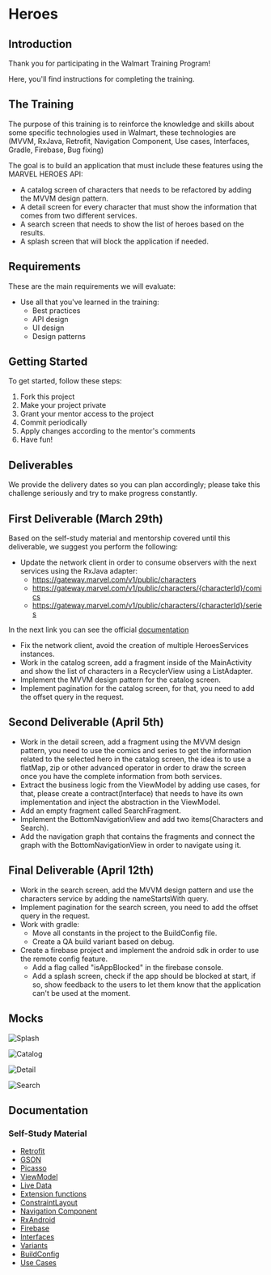 # Heroes

## Introduction

Thank you for participating in the Walmart Training Program!

Here, you'll find instructions for completing the training.

## The Training

The purpose of this training is to reinforce the knowledge and skills about some specific technologies used in Walmart, these technologies are 
(MVVM, RxJava, Retrofit, Navigation Component, Use cases, Interfaces, Gradle, Firebase, Bug fixing)

The goal is to build an application that must include these features using the MARVEL HEROES API:

- A catalog screen of characters that needs to be refactored by adding the MVVM design pattern.
- A detail screen for every character that must show the information that comes from two different services.
- A search screen that needs to show the list of heroes based on the results.
- A splash screen that will block the application if needed.

## Requirements

These are the main requirements we will evaluate:

- Use all that you've learned in the training:
  - Best practices
  - API design
  - UI design
  - Design patterns

## Getting Started

To get started, follow these steps:

1. Fork this project
1. Make your project private
1. Grant your mentor access to the project
1. Commit periodically
1. Apply changes according to the mentor's comments
1. Have fun!

## Deliverables

We provide the delivery dates so you can plan accordingly; please take this challenge seriously and try to make progress constantly.

## First Deliverable (March 29th)

Based on the self-study material and mentorship covered until this deliverable, we suggest you perform the following:

- Update the network client in order to consume observers with the next services using the RxJava adapter:
    - https://gateway.marvel.com/v1/public/characters
    - https://gateway.marvel.com/v1/public/characters/{characterId}/comics
    - https://gateway.marvel.com/v1/public/characters/{characterId}/series

In the next link you can see the official [documentation](https://developer.marvel.com/docs#!/public/getCharacterStoryCollection_get_5)

- Fix the network client, avoid the creation of multiple HeroesServices instances. 
- Work in the catalog screen, add a fragment inside of the MainActivity and show the list of characters in a RecyclerView using a ListAdapter.
- Implement the MVVM design pattern for the catalog screen.
- Implement pagination for the catalog screen, for that, you need to add the offset query in the request.

## Second Deliverable (April 5th)
- Work in the detail screen, add a fragment using the MVVM design pattern, you need to use the comics and series to get the information related to the selected hero in the catalog screen, the idea is to use a flatMap, zip or other advanced operator in order to draw the screen once you have the complete information from both services.
- Extract the business logic from the ViewModel by adding use cases, for that, please create a contract(Interface) that needs to have its own implementation and inject the abstraction in the ViewModel.
- Add an empty fragment called SearchFragment.
- Implement the BottomNavigationView and add two items(Characters and Search).
- Add the navigation graph that contains the fragments and connect the graph with the BottomNavigationView in order to navigate using it.

## Final Deliverable (April 12th)
- Work in the search screen, add the MVVM design pattern and use the characters service by adding the nameStartsWith query.
- Implement pagination for the search screen, you need to add the offset query in the request.
- Work with gradle:
    - Move all constants in the project to the BuildConfig file.
    - Create a QA build variant based on debug.
- Create a firebase project and implement the android sdk in order to use the remote config feature.
    - Add a flag called "isAppBlocked" in the firebase console.
    - Add a splash screen, check if the app should be blocked at start, if so, show feedback to the users to let them know that the application can't be used at the moment.
    
## Mocks

![Splash](splash.png)

![Catalog](catalog.png)

![Detail](detail.png)

![Search](search.png)

## Documentation

### Self-Study Material

- [Retrofit](https://square.github.io/retrofit/)
- [GSON](https://github.com/google/gson)
- [Picasso](https://square.github.io/picasso/)
- [ViewModel](https://developer.android.com/topic/libraries/architecture/viewmodel)
- [Live Data](https://developer.android.com/topic/libraries/architecture/livedata)
- [Extension functions](https://kotlinlang.org/docs/reference/extensions.html)
- [ConstraintLayout](https://developer.android.com/reference/androidx/constraintlayout/widget/ConstraintLayout)
- [Navigation Component](https://developer.android.com/guide/navigation/navigation-getting-started)
- [RxAndroid](https://github.com/ReactiveX/RxAndroid)
- [Firebase](https://firebase.google.com/docs/remote-config)
- [Interfaces](https://kotlinlang.org/docs/interfaces.html)
- [Variants](https://developer.android.com/studio/build/build-variants)
- [BuildConfig](https://developer.android.com/studio/build/gradle-tips#simplify-app-development)
- [Use Cases](https://proandroiddev.com/why-you-need-use-cases-interactors-142e8a6fe576)
